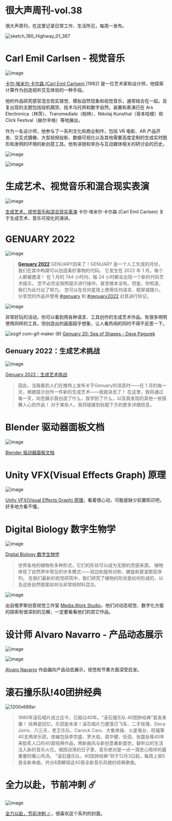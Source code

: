 # 很大声周刊-vol.38
很大声周刊，在这里记录日常工作、生活所见，每周一发布。

![sketch_180_Highway_01_367](https://user-images.githubusercontent.com/20842136/150629476-22910f16-32a5-45ba-aecc-a0991036616b.png)

# Carl Emil Carlsen - 视觉音乐
![image](https://user-images.githubusercontent.com/20842136/150629493-3fc8be66-d07b-435a-850e-364e5d181e86.png)

[卡尔·埃米尔·卡尔森 (Carl Emil Carlsen) ](https://cec.dk/)(1982) 是一位艺术家和设计师，他探索计算作为创造视听交互体验的一种手段。

他的作品研究感官混合现实错觉、模拟自然现象和视觉音乐，通常结合在一起。反复出现的主题包括投机期货、技术乌托邦和数字自然。装置和表演已在 Ars Electronica（林茨）、Transmediale（柏林）、Nikolaj Kunsthal（哥本哈根）和 Click Festival（赫尔辛格）等地展出。

作为一名设计师，他参与了一系列文化和商业制作，包括 VR 电影、AR 产品开发、交互式摄像、大型视频投影、数据可视化以及其他需要高度定制的生成实时图形和发明的环境的新创意工具。他有讲授和举办与互动媒体相关的研讨会的历史。

![image](https://user-images.githubusercontent.com/20842136/150629558-add16268-a6ab-4769-967c-6839e06e4fe7.png)

![image](https://user-images.githubusercontent.com/20842136/150629587-40ace75c-6f70-45e4-a459-24ad1b83bfbd.png)

# 生成艺术、视觉音乐和混合现实表演
![image](https://user-images.githubusercontent.com/20842136/150634738-c5d7cea5-70c3-4d62-a6e7-ab5a753bf504.png)

[生成艺术、视觉音乐和混合现实表演](https://www.youtube.com/watch?v=HSamrv53bVg&t=281s)
卡尔·埃米尔·卡尔森 (Carl Emil Carlsen) 关于生成艺术、音乐可视化的演讲。

# GENUARY 2022
![image](https://user-images.githubusercontent.com/20842136/150634794-9ff8a6e4-c2d4-464a-ad99-aa4a8bea0296.png)

>**[Genuary 2022](https://genuary.art/)**
GENUARY回来了！GENUARY 是一个人工生成的月份，我们在其中构建可以创造美好事物的代码。
它发生在 2022 年 1 月，每个人都被邀请！
在 1 月的 744 小时内，每 24 小时都会出现一个新的代码艺术提示。
您不必完全按照提示进行操作。甚至根本没有。但是，你知道，我们为此付出了努力。
您可以在任何星球上使用任何语言、框架或媒介。
分享您的作品并使用 [#genuary](https://twitter.com/search?q=%23genuary&src=typed_query&f=top) 和 [#genuary2022](https://twitter.com/hashtag/genuary2022?src=hashtag_click) 对其进行标记。

![image](https://user-images.githubusercontent.com/20842136/150634878-55fb3dc3-1e3c-4dc5-915a-ad09f46d4514.png)

非常好玩的活动，你可以看到用各种语言、工具创作的生成艺术作品。有很多明明使用同样的工具，但创造出的画面超乎想象，让人看热闹的同时不得不反思一下。

![ezgif com-gif-maker (8)](https://user-images.githubusercontent.com/20842136/150635340-db130fad-40a9-43bf-b16b-3180d0e2a9f8.gif)
[Genuary 20: Sea of Shapes - Dave Pagurek](https://openprocessing.org/sketch/1442815)

## Genuary 2022：生成艺术挑战
![image](https://user-images.githubusercontent.com/20842136/150635427-d9341db5-6d79-4061-b8c6-aaa0d6ea447c.png)

[Genuary 2022：生成艺术挑战](https://medium.com/maker-of-things/genuary-2022-generative-art-challenge-2b52f36211af)

> 因此，当我看到人们在推特上发布关于Genuary的消息时——在 1 月的每一天，根据提示创作一件新的生成艺术——我就进去了！
在这里，我将通过每一天，向您展示我创造了什么，我学到了什么，以及我发现的其他一些鼓舞人心的作品！
对于某些人，我将链接到标题下方的更多详细信息。

# Blender 驱动器面板文档
![image](https://user-images.githubusercontent.com/20842136/150635587-140f949e-84a7-4c3e-8e1a-6e4ce21a5d72.png)

[Blender 驱动器面板文档](https://docs.blender.org/manual/zh-hans/3.1/animation/drivers/drivers_panel.html?highlight=%E8%A1%A8%E8%BE%BE%E5%BC%8F#simple-expressions)

# Unity VFX(Visual Effects Graph) 原理
![image](https://user-images.githubusercontent.com/20842136/150635618-5d4c590b-0d43-432a-a235-723892d6855f.png)

[Unity VFX(Visual Effects Graph) 原理](https://www.youtube.com/watch?v=hXjNC8pNOTE&t=8s)，看着很心动，可能是缺少前置知识吧，好多地方看不懂。

# Digital Biology 数字生物学
![image](https://user-images.githubusercontent.com/20842136/150635935-155c5ebc-560a-463c-bb7b-4d3eb6ae0d6d.png)

[Digital Biology 数字生物学](https://www.behance.net/gallery/106170441/Research-Digital-Biology)

> 世界各地的植物有多种形式，它们的形状可以成为无限的灵感来源。 植物体现了自然界中常见的许多模式——双边和旋转对称、螺旋和斐波那契序列。 在我们最新的视觉研究中，我们研究了植物的形状是如何形成的，以及这些自然图案如何与非常规材料混合。

![image](https://user-images.githubusercontent.com/20842136/150636852-884492a0-bb6e-49d3-b35c-49d94ce2912d.png)

出自俄罗斯创意视觉工作室 [Media.Work Studio](https://media.work/)，他们对动态视觉、数字化方面的探索有很深刻的见解，一定要看看他们的其它作品。

# 设计师 Alvaro Navarro - 产品动态展示
![image](https://user-images.githubusercontent.com/20842136/150637076-7009d19f-5c36-49a7-8879-1adb8680d5d7.png)

![image](https://user-images.githubusercontent.com/20842136/150637084-73d8d97e-155f-4bae-bd76-cb7fdbfb0cb1.png)

[Alvaro Navarro](https://www.alvaronavarro.co/) 作品偏向产品动态展示，视觉和节奏方面深受启发。

# 滚石撞乐队!40团拚经典
![1200x688sr](https://user-images.githubusercontent.com/20842136/150635843-e8e7a50b-ea1f-46c8-b358-89f4faa5cc0b.png)

>1980年滚石唱片成立迄今，已超过40年。“滚石撞乐队 40团拚经典”首发来袭！
经典是回忆，乐团是未来！滚石唱片力邀落日飞车、二手玫瑰、Deca Joins、八三夭、老王乐队、Carsick Cars、大象体操、火星电台、旺福等40支两岸乐团，改编包括李宗盛、罗大佑、周华健、伍佰、张震岳等40年来脍炙人口的40首经典作品，用新曲风与新创意重新面世，替听众的生活注入新的音乐火花。艰困动荡的日子里，音乐绝对是一点一滴忠心陪伴的最重要的暖心鸡汤。
“滚石撞乐队，40团拼经典”将于12月3日起，每周上架5首全新单曲，共分8周解锁这40首全新音乐风貌的经典歌曲。

# 全力以赴，节前冲刺 ☄️
![image](https://user-images.githubusercontent.com/20842136/150635721-3b2fdcf5-bbbf-442e-9d28-b0e08ad06b9e.png)

[全力以赴，节前冲刺 ☄️](https://music.apple.com/cn/room/1120049028)，很喜欢这个系列的封面。